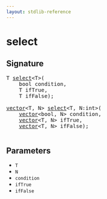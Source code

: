 ```yaml
---
layout: stdlib-reference
---
```


# select

## Signature 

<pre>
T <a href="/stdlib-reference/global-decls/select">select</a>&lt;T&gt;(
    <span class="code_keyword">bool</span> <span class='code_param'>condition</span>,
    T <span class='code_param'>ifTrue</span>,
    T <span class='code_param'>ifFalse</span>);

<a href="/stdlib-reference/types/vector/index" class="code_type">vector</a>&lt;T, N&gt; <a href="/stdlib-reference/global-decls/select">select</a>&lt;T, N:<span class="code_keyword">int</span>&gt;(
    <a href="/stdlib-reference/types/vector/index" class="code_type">vector</a>&lt;<span class="code_keyword">bool</span>, N&gt; <span class='code_param'>condition</span>,
    <a href="/stdlib-reference/types/vector/index" class="code_type">vector</a>&lt;T, N&gt; <span class='code_param'>ifTrue</span>,
    <a href="/stdlib-reference/types/vector/index" class="code_type">vector</a>&lt;T, N&gt; <span class='code_param'>ifFalse</span>);

</pre>

## Parameters

* `T`
* `N`
* `condition`
* `ifTrue`
* `ifFalse`


